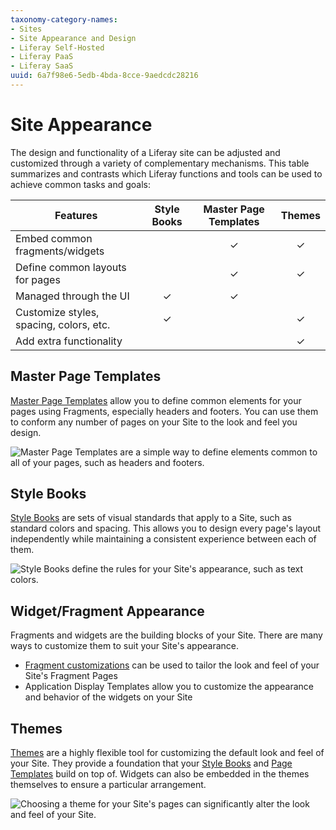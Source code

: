 ```yaml
---
taxonomy-category-names:
- Sites
- Site Appearance and Design
- Liferay Self-Hosted
- Liferay PaaS
- Liferay SaaS
uuid: 6a7f98e6-5edb-4bda-8cce-9aedcdc28216
---
```

# Site Appearance

The design and functionality of a Liferay site can be adjusted and customized through a variety of complementary mechanisms. This table summarizes and contrasts which Liferay functions and tools can be used to achieve common tasks and goals:

| Features                                | Style Books | Master Page Templates | Themes |
|-----------------------------------------|:-----------:|:---------------------:|:------:|
| Embed common fragments/widgets          |             |           ✓           |    ✓   |
| Define common layouts for pages         |             |           ✓           |    ✓   |
| Managed through the UI                  |      ✓      |           ✓           |        |
| Customize styles, spacing, colors, etc. |      ✓      |                       |    ✓   |
| Add extra functionality                 |             |                       |    ✓   |

## Master Page Templates

[Master Page Templates](../creating-pages/defining-headers-and-footers/master-page-templates.md) allow you to define common elements for your pages using Fragments, especially headers and footers. You can use them to conform any number of pages on your Site to the look and feel you design.

![Master Page Templates are a simple way to define elements common to all of your pages, such as headers and footers.](./site-appearance/images/01.png)

## Style Books

[Style Books](./style-books/using-a-style-book-to-standardize-site-appearance.md) are sets of visual standards that apply to a Site, such as standard colors and spacing. This allows you to design every page's layout independently while maintaining a consistent experience between each of them.

![Style Books define the rules for your Site's appearance, such as text colors.](./site-appearance/images/02.png)

<!--
TODO:

### Style Book Token Definitions

Note how they tie into themes as well (depending on them for definitions), possibly? And then maybe link to developer guide articles? (Unless maybe developer guide material is not good to go into for this overview... then perhaps it'd be better to just briefly reference their reliance on the theme and leave it as that, not even with an H3)
-->

## Widget/Fragment Appearance

Fragments and widgets are the building blocks of your Site. There are many ways to customize them to suit your Site's appearance.

* [Fragment customizations](../developer-guide/developing-page-fragments/developing-fragments-intro.md) can be used to tailor the look and feel of your Site's Fragment Pages
* Application Display Templates<!--Add link when available--> allow you to customize the appearance and behavior of the widgets on your Site

## Themes

[Themes](./themes/introduction-to-themes.md) are a highly flexible tool for customizing the default look and feel of your Site. They provide a foundation that your [Style Books](#style-books) and [Page Templates](../creating-pages/adding-pages/creating-a-page-template.md) build on top of. Widgets can also be embedded in the themes themselves to ensure a particular arrangement.

![Choosing a theme for your Site's pages can significantly alter the look and feel of your Site.](./site-appearance/images/03.png)

